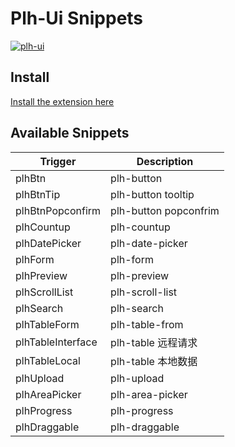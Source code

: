 # Plh-Ui Snippets

[![plh-ui](images/icon.png)](https://piluohen.github.io/plh-ui/index.html)

## Install

[Install the extension here](https://marketplace.visualstudio.com/items?itemName=piluohen.plh-ui-snippets)

## Available Snippets

| Trigger           | Description           |
| ----------------- | --------------------- |
| plhBtn            | plh-button            |
| plhBtnTip         | plh-button tooltip    |
| plhBtnPopconfirm  | plh-button popconfrim |
| plhCountup        | plh-countup           |
| plhDatePicker     | plh-date-picker       |
| plhForm           | plh-form              |
| plhPreview        | plh-preview           |
| plhScrollList     | plh-scroll-list       |
| plhSearch         | plh-search            |
| plhTableForm      | plh-table-from        |
| plhTableInterface | plh-table 远程请求    |
| plhTableLocal     | plh-table 本地数据    |
| plhUpload         | plh-upload            |
| plhAreaPicker     | plh-area-picker       |
| plhProgress       | plh-progress          |
| plhDraggable      | plh-draggable         |
